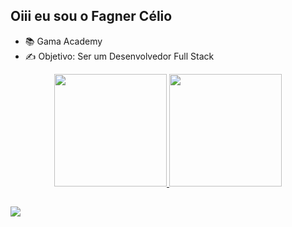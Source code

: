 ## Oiii eu sou o Fagner Célio
* 📚 Gama Academy
* ✍️ Objetivo: Ser um Desenvolvedor Full Stack 

<div align="center">
  <a href="https://github.com/fagnertri">
  <img height="180em" src="https://github-readme-stats.vercel.app/api?username=fagnertri&show_icons=true&theme=dracula&include_all_commits=true&count_private=true"/>
  <img height="180em" src="https://github-readme-stats.vercel.app/api/top-langs/?username=fagnertri&layout=compact&langs_count=7&theme=dracula"/>
</div>
 
  ##
 
<div> 
  <a href="https://www.linkedin.com/in/fagner-celio-a159b61b9/" target="_blank"><img src="https://img.shields.io/badge/-LinkedIn-%230077B5?style=for-the-badge&logo=linkedin&logoColor=white" target="_blank"></a> 
 
  
 
</div>
